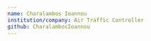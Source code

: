 ```yaml
---
name: Charalambos Ioannou
institution/company: Air Traffic Controller
github: CharalambosIoannou
---
```

